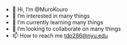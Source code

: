 - 👋 Hi, I’m @MuroKouro
- 👀 I’m interested in many things
- 🌱 I’m currently learning many things
- 💞️ I’m looking to collaborate on many things
- 📫 How to reach me tdp286@nyu.edu

<!---
MuroKouro/MuroKouro is a ✨ special ✨ repository because its `README.md` (this file) appears on your GitHub profile.
You can click the Preview link to take a look at your changes.
--->
